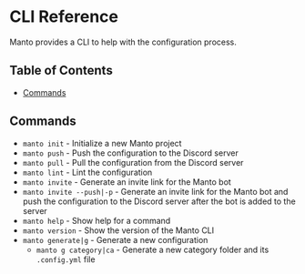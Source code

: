 # CLI Reference <!-- omit in toc -->

Manto provides a CLI to help with the configuration process.

## Table of Contents <!-- omit in toc -->

- [Commands](#commands)

## Commands

- `manto init` - Initialize a new Manto project
- `manto push` - Push the configuration to the Discord server
- `manto pull` - Pull the configuration from the Discord server
- `manto lint` - Lint the configuration
- `manto invite` - Generate an invite link for the Manto bot
- `manto invite --push|-p` - Generate an invite link for the Manto bot and push the configuration to the Discord server after the bot is added to the server
- `manto help` - Show help for a command
- `manto version` - Show the version of the Manto CLI
- `manto generate|g` - Generate a new configuration
  - `manto g category|ca` - Generate a new category folder and its `.config.yml` file
